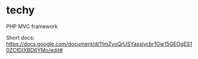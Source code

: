 techy
=====

PHP MVC framework

Short docs:
https://docs.google.com/document/d/11mZyoQrUSYassjvcbr1Gw15GEOgES10ZCfDIXBD6YMo/edit#
